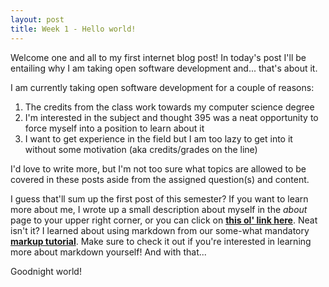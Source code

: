 ```yaml
---
layout: post
title: Week 1 - Hello world!
---
```


Welcome one and all to my first internet blog post! In today's post I'll be entailing why I am taking open software development and... that's about it.

I am currently taking open software development for a couple of reasons:
1. The credits from the class work towards my computer science degree
2. I'm interested in the subject and thought 395 was a neat opportunity to force myself into a position to learn about it
3. I want to get experience in the field but I am too lazy to get into it without some motivation (aka credits/grades on the line)

I'd love to write more, but I'm not too sure what topics are allowed to be covered in these posts aside from the assigned question(s) and content. 

I guess that'll sum up the first post of this semester? If you want to learn more about me, I wrote up a small description about myself in the *about* page to your upper right corner, or you can click on [**this ol' link here**](https://hunter-college-ossd-fall-2019.github.io/waterpolymer-weekly/about/). Neat isn't it? I learned about using markdown from our some-what mandatory **[markup tutorial](https://www.markdowntutorial.com/)**. Make sure to check it out if you're interested in learning more about markdown yourself! And with that...

Goodnight world!
